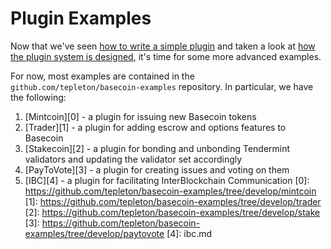 # Plugin Examples

Now that we've seen [how to write a simple plugin](example-plugin.md)
and taken a look at [how the plugin system is designed](plugin-design.md),
it's time for some more advanced examples.

For now, most examples are contained in the `github.com/tepleton/basecoin-examples` repository.
In particular, we have the following:

1. [Mintcoin][0] - a plugin for issuing new Basecoin tokens
2. [Trader][1] - a plugin for adding escrow and options features to Basecoin
3. [Stakecoin][2] - a plugin for bonding and unbonding Tendermint validators and updating the validator set accordingly
4. [PayToVote][3] - a plugin for creating issues and voting on them
5. [IBC][4] - a plugin for facilitating InterBlockchain Communication
[0]: https://github.com/tepleton/basecoin-examples/tree/develop/mintcoin
[1]: https://github.com/tepleton/basecoin-examples/tree/develop/trader
[2]: https://github.com/tepleton/basecoin-examples/tree/develop/stake
[3]: https://github.com/tepleton/basecoin-examples/tree/develop/paytovote
[4]: ibc.md
